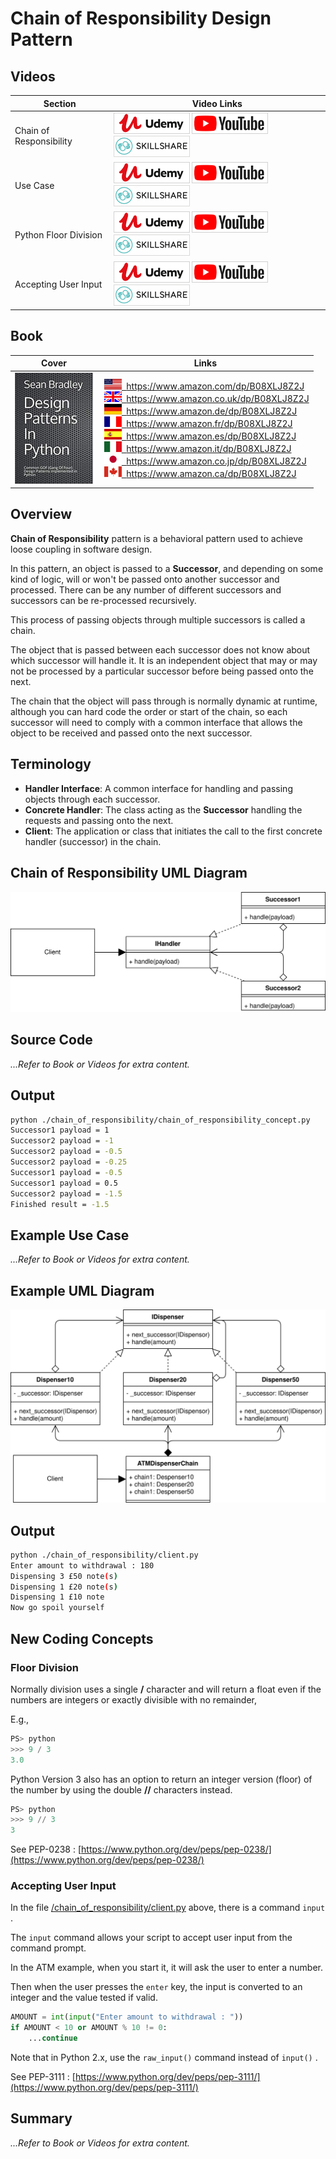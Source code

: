 # Chain of Responsibility Design Pattern

## Videos

Section | Video Links
-|-
Chain of Responsibility |  <a id="udemyVideoLink" href="https://www.udemy.com/course/design-patterns-in-python/learn/lecture/16397342/?referralCode=7493DBBBF97FF2B0D24D" target="_blank" title="Chain of Responsibility Overview"><img src="/img/udemy_btn_sm.gif" alt="Chain of Responsibility Overview"/></a>&nbsp;<a id="ytVideoLink" href="https://youtu.be/Ayb6UShWcUU&list=PLKWUX7aMnlEJzRvCXnwFEdk_WJDNjMDOo" target="_blank" title="Chain of Responsibility Overview"><img src="/img/yt_btn_sm.gif" alt="Chain of Responsibility Overview"/></a>&nbsp;<a id="skillShareVideoLink" href="https://skl.sh/34SM2Xg" target="_blank" title="Chain of Responsibility Overview"><img src="/img/skillshare_btn_sm.gif" alt="Chain of Responsibility Overview"/></a>
Use Case |  <a id="udemyVideoLink" href="https://www.udemy.com/course/design-patterns-in-python/learn/lecture/25567252/?referralCode=7493DBBBF97FF2B0D24D" target="_blank" title="Chain of Responsibility Use Case"><img src="/img/udemy_btn_sm.gif" alt="Chain of Responsibility Use Case"/></a>&nbsp;<a id="ytVideoLink" href="https://youtu.be/BxiAyLGAJqw&list=PLKWUX7aMnlEJzRvCXnwFEdk_WJDNjMDOo" target="_blank" title="Chain of Responsibility Use Case"><img src="/img/yt_btn_sm.gif" alt="Chain of Responsibility Use Case"/></a>&nbsp;<a id="skillShareVideoLink" href="https://skl.sh/34SM2Xg" target="_blank" title="Chain of Responsibility Use Case"><img src="/img/skillshare_btn_sm.gif" alt="Chain of Responsibility Use Case"/></a>
Python Floor Division | <a id="udemyVideoLink" href="https://www.udemy.com/course/design-patterns-in-python/learn/lecture/25567266/?referralCode=7493DBBBF97FF2B0D24D" target="_blank" title="Python Floor Division"><img src="/img/udemy_btn_sm.gif" alt="Python Floor Division"/></a>&nbsp;<a id="ytVideoLink" href="https://youtu.be/kR4pYqVpNb0&list=PLKWUX7aMnlEJzRvCXnwFEdk_WJDNjMDOo" target="_blank" title="Python Floor Division"><img src="/img/yt_btn_sm.gif" alt="Python Floor Division"/></a>&nbsp;<a id="skillShareVideoLink" href="https://skl.sh/34SM2Xg" target="_blank" title="Python Floor Division"><img src="/img/skillshare_btn_sm.gif" alt="Python Floor Division"/></a>
Accepting User Input | <a id="udemyVideoLink" href="https://www.udemy.com/course/design-patterns-in-python/learn/lecture/25567278/?referralCode=7493DBBBF97FF2B0D24D" target="_blank" title="Accepting User Input"><img src="/img/udemy_btn_sm.gif" alt="Accepting User Input"/></a>&nbsp;<a id="ytVideoLink" href="https://youtu.be/wC2gBf1D1CU&list=PLKWUX7aMnlEJzRvCXnwFEdk_WJDNjMDOo" target="_blank" title="Accepting User Input"><img src="/img/yt_btn_sm.gif" alt="Accepting User Input"/></a>&nbsp;<a id="skillShareVideoLink" href="https://skl.sh/34SM2Xg" target="_blank" title="Accepting User Input"><img src="/img/skillshare_btn_sm.gif" alt="Accepting User Input"/></a>

## Book 

Cover | Links
-|-
![Design Patterns In Python (ASIN : B08XLJ8Z2J)](/img/design_patterns_in_python_book_125x178.jpg) | &nbsp;<a href="https://www.amazon.com/dp/B08XLJ8Z2J"><img src="/img/flag_us.gif">&nbsp; https://www.amazon.com/dp/B08XLJ8Z2J</a><br/>&nbsp;<a href="https://www.amazon.co.uk/dp/B08XLJ8Z2J"><img src="/img/flag_uk.gif">&nbsp; https://www.amazon.co.uk/dp/B08XLJ8Z2J</a><br/>&nbsp;<a href="https://www.amazon.de/dp/B08XLJ8Z2J"><img src="/img/flag_de.gif">&nbsp; https://www.amazon.de/dp/B08XLJ8Z2J</a><br/>&nbsp;<a href="https://www.amazon.fr/dp/B08XLJ8Z2J"><img src="/img/flag_fr.gif">&nbsp; https://www.amazon.fr/dp/B08XLJ8Z2J</a><br/>&nbsp;<a href="https://www.amazon.es/dp/B08XLJ8Z2J"><img src="/img/flag_es.gif">&nbsp; https://www.amazon.es/dp/B08XLJ8Z2J</a><br/>&nbsp;<a href="https://www.amazon.it/dp/B08XLJ8Z2J"><img src="/img/flag_it.gif">&nbsp; https://www.amazon.it/dp/B08XLJ8Z2J</a><br/>&nbsp;<a href="https://www.amazon.co.jp/dp/B08XLJ8Z2J"><img src="/img/flag_jp.gif">&nbsp; https://www.amazon.co.jp/dp/B08XLJ8Z2J</a><br/>&nbsp;<a href="https://www.amazon.ca/dp/B08XLJ8Z2J"><img src="/img/flag_ca.gif">&nbsp; https://www.amazon.ca/dp/B08XLJ8Z2J</a>

## Overview

**Chain of Responsibility** pattern is a behavioral pattern used to achieve loose coupling in software design.

In this pattern, an object is passed to a **Successor**, and depending on some kind of logic, will or won't be passed onto another successor and processed. There can be any number of different successors and successors can be re-processed recursively. 

This process of passing objects through multiple successors is called a chain.

The object that is passed between each successor does not know about which successor will handle it. It is an independent object that may or may not be processed by a particular successor before being passed onto the next.

The chain that the object will pass through is normally dynamic at runtime, although you can hard code the order or start of the chain, so each successor will need to comply with a common interface that allows the object to be received and passed onto the next successor.

## Terminology

* **Handler Interface**: A common interface for handling and passing objects through each successor.
* **Concrete Handler**: The class acting as the **Successor** handling the requests and passing onto the next.
* **Client**: The application or class that initiates the call to the first concrete handler (successor) in the chain.

## Chain of Responsibility UML Diagram

![Chain of Responsibility Design Pattern](/img/chain_of_responsibility_concept.svg)

## Source Code

*...Refer to Book or Videos for extra content.*

<!-- In this concept code, a chain is created with a default first successor. A number is passed to a successor, which then does a random test, and depending on the result will modify the number and then pass it onto the next successor. The process is randomized and will end at some point when there are no more successors designated. -->

## Output

``` bash
python ./chain_of_responsibility/chain_of_responsibility_concept.py
Successor1 payload = 1
Successor2 payload = -1
Successor2 payload = -0.5
Successor2 payload = -0.25
Successor1 payload = -0.5
Successor1 payload = 0.5
Successor2 payload = -1.5
Finished result = -1.5
```

## Example Use Case

*...Refer to Book or Videos for extra content.*

<!-- 
In the ATM example below, the chain is hard coded in the client first to dispense amounts of £50s, then £20s and then £10s in order. 

This default chain order helps to ensure that the minimum number of notes will be dispensed. Otherwise, it might dispense 5 x £10 when it would have been better to dispense 1 x £50.

Each successor may be re-called recursively for each denomination depending on the value that was requested for withdrawal. -->

## Example UML Diagram

![Chain of Responsibility Design Pattern](/img/chain_of_responsibility_example.svg)

## Output

``` bash
python ./chain_of_responsibility/client.py
Enter amount to withdrawal : 180
Dispensing 3 £50 note(s)
Dispensing 1 £20 note(s)
Dispensing 1 £10 note
Now go spoil yourself
```

## New Coding Concepts

### Floor Division

Normally division uses a single **/** character and will return a float even if the numbers are integers or exactly divisible with no remainder, 

E.g., 

``` python
PS> python
>>> 9 / 3
3.0
```

Python Version 3 also has an option to return an integer version (floor) of the number by using the double **//** characters instead.

``` python
PS> python
>>> 9 // 3
3
```

See PEP-0238 : [https://www.python.org/dev/peps/pep-0238/](https://www.python.org/dev/peps/pep-0238/)

### Accepting User Input

In the file [/chain_of_responsibility/client.py](/chain_of_responsibility/client.py) above, there is a command `input` .

The `input` command allows your script to accept user input from the command prompt. 

In the ATM example, when you start it, it will ask the user to enter a number.

Then when the user presses the `enter` key, the input is converted to an integer and the value tested if valid.

``` python
AMOUNT = int(input("Enter amount to withdrawal : "))
if AMOUNT < 10 or AMOUNT % 10 != 0:
    ...continue

```

Note that in Python 2.x, use the `raw_input()` command instead of `input()` .

See PEP-3111 : [https://www.python.org/dev/peps/pep-3111/](https://www.python.org/dev/peps/pep-3111/)

## Summary

*...Refer to Book or Videos for extra content.*